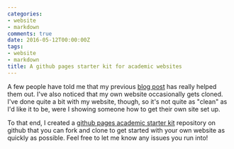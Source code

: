 ```yaml
---
categories:
- website
- markdown
comments: true
date: 2016-05-12T00:00:00Z
tags:
- website
- markdown
title: A github pages starter kit for academic websites
---
```


A few people have told me that my previous
[blog post](/blog/2016/01/making-academic-website.html) has really
helped them out. I've also noticed that my own website occasionally
gets cloned. I've done quite a bit with my website, though, so it's
not quite as "clean" as I'd like it to be, were I showing someone how
to get their own site set up. 

To that end, I created a
[github pages academic starter kit](https://github.com/jabranham/github-pages-academic-starter-kit)
repository on github that you can fork and clone to get started with
your own website as quickly as possible. Feel free to let me know any
issues you run into! 
